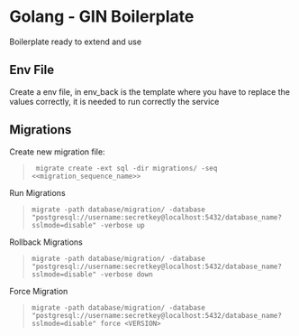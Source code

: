 # Golang - GIN Boilerplate

Boilerplate ready to extend and use

## Env File
Create a env file, in env_back is the template where you have to replace the values correctly, it is needed to run correctly the service

## Migrations

Create new migration file: 
> ` migrate create -ext sql -dir migrations/ -seq <<migration_sequence_name>>`

Run Migrations
> ` migrate -path database/migration/ -database "postgresql://username:secretkey@localhost:5432/database_name?sslmode=disable" -verbose up `

Rollback Migrations

> ` migrate -path database/migration/ -database "postgresql://username:secretkey@localhost:5432/database_name?sslmode=disable" -verbose down ` 

Force Migration

> ` migrate -path database/migration/ -database "postgresql://username:secretkey@localhost:5432/database_name?sslmode=disable" force <VERSION> `